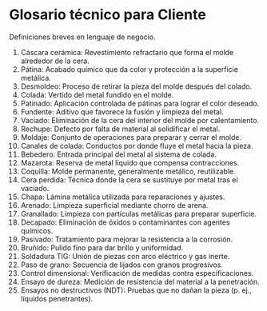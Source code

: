 # Glosario técnico para Cliente

Definiciones breves en lenguaje de negocio.

1. Cáscara cerámica: Revestimiento refractario que forma el molde alrededor de la cera.
2. Pátina: Acabado químico que da color y protección a la superficie metálica.
3. Desmoldeo: Proceso de retirar la pieza del molde después del colado.
4. Colada: Vertido del metal fundido en el molde.
5. Patinado: Aplicación controlada de pátinas para lograr el color deseado.
6. Fundente: Aditivo que favorece la fusión y limpieza del metal.
7. Vaciado: Eliminación de la cera del interior del molde por calentamiento.
8. Rechupe: Defecto por falta de material al solidificar el metal.
9. Moldaje: Conjunto de operaciones para preparar y cerrar el molde.
10. Canales de colada: Conductos por donde fluye el metal hacia la pieza.
11. Bebedero: Entrada principal del metal al sistema de colada.
12. Mazarota: Reserva de metal líquido que compensa contracciones.
13. Coquilla: Molde permanente, generalmente metálico, reutilizable.
14. Cera perdida: Técnica donde la cera se sustituye por metal tras el vaciado.
15. Chapa: Lámina metálica utilizada para reparaciones y ajustes.
16. Arenado: Limpieza superficial mediante chorro de arena.
17. Granallado: Limpieza con partículas metálicas para preparar superficie.
18. Decapado: Eliminación de óxidos o contaminantes con agentes químicos.
19. Pasivado: Tratamiento para mejorar la resistencia a la corrosión.
20. Bruñido: Pulido fino para dar brillo y uniformidad.
21. Soldadura TIG: Unión de piezas con arco eléctrico y gas inerte.
22. Paso de grano: Secuencia de lijados con granos progresivos.
23. Control dimensional: Verificación de medidas contra especificaciones.
24. Ensayo de dureza: Medición de resistencia del material a la penetración.
25. Ensayos no destructivos (NDT): Pruebas que no dañan la pieza (p. ej., líquidos penetrantes).
